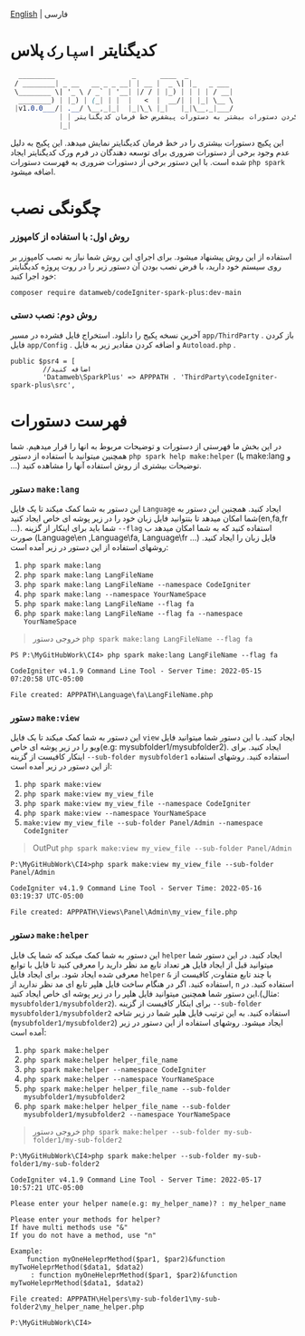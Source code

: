 [English](./README.md) | فارسی
# کدیگنایتر ``اسپارک`` پلاس

```css
  _________                   _      ____  _
 / ________| _ __   __ _ _ __| | __ |  _ \| |_   _ ___ 
 \________ \| '_ \ / _` | '__| |/ / | |_) | | | | / __|
  ________) | |_) | (_| | |  |   <  |  __/| | |_| \__ \
 |v1.0.0___/| .__/ \__,_|_|  |_|\_\ |_|   |_|\__,_|___/
            | | اضافه کردن دستورات بیشتر به دستورات پیشفرض خط فرمان کدیگنایتر!
            |_|
```

این پکیچ دستورات بیشتری را در خط فرمان کدیگنایتر نمایش میدهد. این پکیج به دلیل عدم وجود برخی از دستورات ضروری برای توسعه دهندگان در فرم ورک کدیگنایتر ایجاد شده است. با این دستور برخی از دستورات ضروری به فهرست دستورات ``php spark`` اضافه میشود.

# چگونگی نصب

### روش اول: با استفاده از کامپوزر

استفاده از این روش پیشنهاد میشود. برای اجرای این روش شما نیاز به نصب کامپوزر بر روی سیستم خود دارید، با فرض نصب بودن آن دستور زیر را در روت پروژه کدیگنایتر خود اجرا کنید:

``composer require datamweb/codeIgniter-spark-plus:dev-main``

### روش دوم: نصب دستی

آخرین نسخه پکیج را دانلود. استخراج فایل فشرده در مسیر ``app/ThirdParty`` . باز کردن فایل ``app/Config`` . و اضافه کردن  مقادیر زیر به فایل ``Autoload.php`` .

```
public $psr4 = [
        //اضافه کنید
        'Datamweb\SparkPlus' => APPPATH . 'ThirdParty\codeIgniter-spark-plus\src',
```

# فهرست دستورات

در این بخش ما فهرستی از دستورات و توضیحات مربوط به انها را قرار میدهیم. شما همچنین میتوانید با استفاده از دستور `php spark help make:helper` (یا make:lang و ...) توضیحات بیشتری از روش استفاده آنها را مشاهده کنید.

### دستور ``make:lang``

این دستور به شما کمک میکند تا یک فایل `Language` ایجاد کنید. همچنین این دستور به شما امکان میدهد تا بتتوانید فایل زبان خود را در زیر پوشه ای خاص ایجاد کنید(en,fa,fr ...). شما باید برای اینکار از گزینه ``--flag`` استفاده کنید که به شما امکان میدهد ب صورت (Language\en ,Language\fa, Language\fr ...) فایل زبان را ایجاد کنید.
روشهای استفاده از این دستور در زیر آمده است:

1. ``php spark make:lang``
2. ``php spark make:lang LangFileName``
3. ``php spark make:lang LangFileName --namespace CodeIgniter``
4. ``php spark make:lang --namespace YourNameSpace``
5. ``php spark make:lang LangFileName --flag fa``
6. ``php spark make:lang LangFileName --flag fa --namespace YourNameSpace``

> خروجی دستور ``php spark make:lang LangFileName --flag fa``

```
PS P:\MyGitHubWork\CI4> php spark make:lang LangFileName --flag fa

CodeIgniter v4.1.9 Command Line Tool - Server Time: 2022-05-15 07:20:58 UTC-05:00

File created: APPPATH\Language\fa\LangFileName.php

```

###  دستور ``make:view``

این دستور به شما کمک میکند تا یک فایل `view` ایجاد کنید. با این دستور شما میتوانید فایل ویو را در زیر پوشه ای خاص(e.g: mysubfolder1/mysubfolder2). ایجاد کنید. برای اینکار کافیست از گزینه  ``--sub-folder mysubfolder1`` استفاده کنید.
روشهای استفاده از این دستور در زیر آمده است:

1. ``php spark make:view``
2. ``php spark make:view my_view_file``
3. ``php spark make:view my_view_file --namespace CodeIgniter``
4. ``php spark make:view --namespace YourNameSpace``
5. ``make:view my_view_file --sub-folder Panel/Admin --namespace CodeIgniter``

> OutPut ``php spark make:view my_view_file --sub-folder Panel/Admin``

```
P:\MyGitHubWork\CI4>php spark make:view my_view_file --sub-folder Panel/Admin

CodeIgniter v4.1.9 Command Line Tool - Server Time: 2022-05-16 03:19:37 UTC-05:00

File created: APPPATH\Views\Panel\Admin\my_view_file.php
```

### دستور ``make:helper``

این دستور به شما کمک میکند که شما یک فایل ``helper`` ایجاد کنید. در این دستور شما میتوانید قبل از ایجاد فایل هر تعداد تابع مد نظر دارید را معرفی کنید تا فایل با توابع معرفی شده ایجاد شود. برای ایجاد فایل  `helper` با چند تابع متفاوت, کافیست از  `&` استفاده کنید. اگر در هنگام ساخت فایل هلپر تابع ای مد نظر ندارید از, `n` استفاده کنید. در این دستور شما همچنین میتوانید فایل هلپر را در زیر پوشه ای خاص ایجاد کنید.(مثال: `mysubfolder1/mysubfolder2`). برای اینکار کافیست از گزینه ``--sub-folder mysubfolder1/mysubfolder2`` استفاده کنید. به این ترتیب فایل هلپر شما در زیر شاخه (``mysubfolder1/mysubfolder2``) ایجاد میشود.
روشهای استفاده از این دستور در زیر آمده است:

1. ``php spark make:helper``
2. ``php spark make:helper helper_file_name``
3. ``php spark make:helper --namespace CodeIgniter``
4. ``php spark make:helper --namespace YourNameSpace``
5. ``php spark make:helper helper_file_name --sub-folder mysubfolder1/mysubfolder2``
6. ``php spark make:helper helper_file_name --sub-folder mysubfolder1/mysubfolder2 --namespace YourNameSpace``

> خروجی دستور ``php spark make:helper --sub-folder my-sub-folder1/my-sub-folder2``

```
P:\MyGitHubWork\CI4>php spark make:helper --sub-folder my-sub-folder1/my-sub-folder2

CodeIgniter v4.1.9 Command Line Tool - Server Time: 2022-05-17 10:57:21 UTC-05:00

Please enter your helper name(e.g: my_helper_name)? : my_helper_name

Please enter your methods for helper?
If have multi methods use "&"
If you do not have a method, use "n"

Example:
    function myOneHeleprMethod($par1, $par2)&function myTwoHeleprMethod($data1, $data2)
     : function myOneHeleprMethod($par1, $par2)&function myTwoHeleprMethod($data1, $data2)                              

File created: APPPATH\Helpers\my-sub-folder1\my-sub-folder2\my_helper_name_helper.php

P:\MyGitHubWork\CI4>
```
